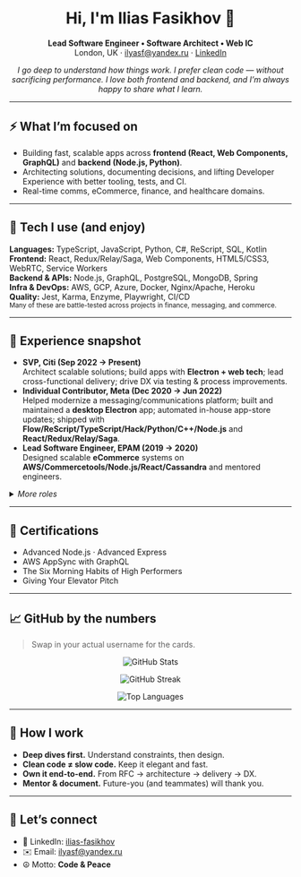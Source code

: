 <!-- Profile README for GitHub — drop this into https://github.com/<your-github-username>/<your-github-username> -->
<h1 align="center">Hi, I'm Ilias Fasikhov 👋</h1>
<p align="center">
  <b>Lead Software Engineer • Software Architect • Web IC</b><br/>
  London, UK · <a href="mailto:ilyasf@yandex.ru">ilyasf@yandex.ru</a> · 
  <a href="https://www.linkedin.com/in/ilias-fasikhov">LinkedIn</a>
</p>

<p align="center">
  <em>I go deep to understand how things work. I prefer clean code — without sacrificing performance. I love both frontend and backend, and I’m always happy to share what I learn.</em>
</p>

---

## ⚡ What I’m focused on
- Building fast, scalable apps across **frontend (React, Web Components, GraphQL)** and **backend (Node.js, Python)**.
- Architecting solutions, documenting decisions, and lifting Developer Experience with better tooling, tests, and CI.
- Real-time comms, eCommerce, finance, and healthcare domains.

---

## 🧰 Tech I use (and enjoy)
**Languages:** TypeScript, JavaScript, Python, C#, ReScript, SQL, Kotlin  
**Frontend:** React, Redux/Relay/Saga, Web Components, HTML5/CSS3, WebRTC, Service Workers  
**Backend & APIs:** Node.js, GraphQL, PostgreSQL, MongoDB, Spring  
**Infra & DevOps:** AWS, GCP, Azure, Docker, Nginx/Apache, Heroku   
**Quality:** Jest, Karma, Enzyme, Playwright, CI/CD  
<sub>Many of these are battle-tested across projects in finance, messaging, and commerce.</sub>

---

## 🏢 Experience snapshot
- **SVP, Citi (Sep 2022 → Present)**  
  Architect scalable solutions; build apps with **Electron + web tech**; lead cross-functional delivery; drive DX via testing & process improvements.
- **Individual Contributor, Meta (Dec 2020 → Jun 2022)**  
  Helped modernize a messaging/communications platform; built and maintained a **desktop Electron** app; automated in-house app-store updates; shipped with **Flow/ReScript/TypeScript/Hack/Python/C++/Node.js** and **React/Redux/Relay/Saga**.
- **Lead Software Engineer, EPAM (2019 → 2020)**  
  Designed scalable **eCommerce** systems on **AWS/Commercetools/Node.js/React/Cassandra** and mentored engineers.

<details>
<summary><i>More roles</i></summary>

- **Chief Solutions Architect, AO RT Labs** — Healthcare; FHIR-oriented data, TS/Node/GraphQL/Postgres/Mongo; React + RxJS; SSR & perf.  
- **Lead Developer, Iteco** — Online banking; TS/JS/React/Redux; security & performance.  
- **Lead Technical Consultant, IBM** — Banking & finance clients; NodeJS, PostgreSQL/Oracle; IBM Cloud/Bluemix; Docker/VMWare/AWS; Agile/Scrum; mentoring.  
- Earlier: Symphony Teleca (Firefox OS), ICL KME CS (Ext JS + Node + Oracle), It Avenue (PHP CMS/e-shops).

</details>

---

## 🏅 Certifications
- Advanced Node.js · Advanced Express  
- AWS AppSync with GraphQL  
- The Six Morning Habits of High Performers  
- Giving Your Elevator Pitch

---

## 📈 GitHub by the numbers
> Swap in your actual username for the cards.

<p align="center">
  <img src="https://github-readme-stats.vercel.app/api?username=<your-github-username>&show_icons=true" alt="GitHub Stats" />
</p>
<p align="center">
  <img src="https://github-readme-streak-stats.herokuapp.com/?user=<your-github-username>" alt="GitHub Streak" />
</p>
<p align="center">
  <img src="https://github-readme-stats.vercel.app/api/top-langs/?username=<your-github-username>&layout=compact" alt="Top Languages" />
</p>

---

## 🧭 How I work
- **Deep dives first.** Understand constraints, then design.  
- **Clean code ≠ slow code.** Keep it elegant and fast.  
- **Own it end-to-end.** From RFC → architecture → delivery → DX.  
- **Mentor & document.** Future-you (and teammates) will thank you.

---

## 🤝 Let’s connect
- 💼 LinkedIn: <a href="https://www.linkedin.com/in/ilias-fasikhov">ilias-fasikhov</a>  
- ✉️ Email: <a href="mailto:ilyasf@yandex.ru">ilyasf@yandex.ru</a>  
- ☮️ Motto: <b>Code & Peace</b>
